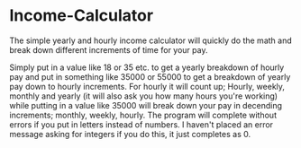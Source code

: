 # Income-Calculator
The simple yearly and hourly income calculator will quickly do the math and break down different increments of time for your pay.

Simply put in a value like 18 or 35 etc. to get a yearly breakdown of hourly pay and put in something like 35000 or 55000 to get a breakdown of yearly pay down to hourly increments. For hourly it will count up; Hourly, weekly, monthly and yearly (it will also ask you how many hours you're working) while putting in a value like 35000 will break down your pay in decending increments; monthly, weekly, hourly.
The program will complete without errors if you put in letters instead of numbers. I haven't placed an error message asking for integers if you do this, it just completes as 0.
